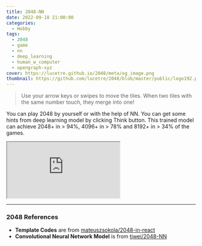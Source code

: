 ```yaml
---
title: 2048-NN
date: 2022-09-18 21:00:00
categories:
  - Hobby
tags:
  - 2048
  - game
  - nn
  - deep_learning
  - human_w_computer
  - opengraph-xyz
cover: https://lucetre.github.io/2048/meta/og_image.png
thumbnail: https://github.com/lucetre/2048/blob/master/public/logo192.png?raw=true
---
```


> Use your arrow keys or swipes to move the tiles. When two tiles with the same number touch, they merge into one!

You can play 2048 by yourself or with the help of NN. You can get some hints from deep learning model by clicking Think button. This trained model can achieve 2048+ in > 94%, 4096+ in > 78% and 8192+ in > 34% of the games.

<link rel="stylesheet" href="/html/webview/style.css">

<div id="webview_wrapper">
    <div class="webview_phone view_1" id="webview_phone_1">
        <iframe src="https://lucetre.github.io/2048/" id="webview_frame_1"></iframe>
    </div>
</div>
<script src="/html/webview/script.js"></script>

<hr>

### 2048 References

- **Template Codes** are from [mateuszsokola/2048-in-react](https://github.com/mateuszsokola/2048-in-react/)
- **Convolutional Neural Network Model** is from [tjwei/2048-NN](https://github.com/tjwei/2048-NN/)
